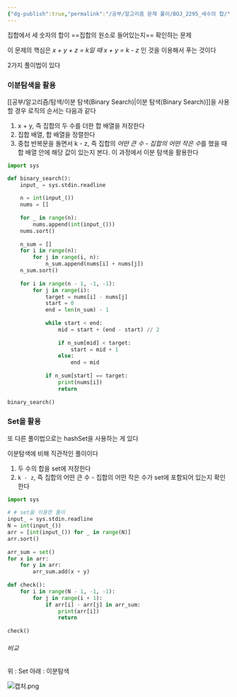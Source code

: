 ```yaml
---
{"dg-publish":true,"permalink":"/공부/알고리즘 문제 풀이/BOJ_2295_세수의 합/","dgPassFrontmatter":true}
---
```



집합에서 세 숫자의 합이 ==집합의 원소로 들어있는지== 확인하는 문제

이 문제의 핵심은
*x + y + z = k일 때 x + y = k - z* 인 것을 이용해서 푸는 것이다

2가지 풀이법이 있다

### 이분탐색을 활용

[[공부/알고리즘/탐색/이분 탐색(Binary Search)\|이분 탐색(Binary Search)]]을 사용할 경우
로직의 순서는 다음과 같다

1) x + y, 즉 집합의 두 수를 더한 합 배열을 저장한다
2) 집합 배열, 합 배열을 정렬한다
3) 중첩 반복문을 돌면서 k - z, 즉 집합의 *어떤 큰 수 - 집합의 어떤 작은 수*를 했을 때
   합 배열 안에 해당 값이 있는지 본다. 이 과정에서 이분 탐색을 활용한다

```python
import sys

def binary_search():  
    input_ = sys.stdin.readline  
  
    n = int(input_())  
    nums = []  
  
    for _ in range(n):  
        nums.append(int(input_()))  
    nums.sort()  
  
    n_sum = []  
    for i in range(n):  
        for j in range(i, n):  
            n_sum.append(nums[i] + nums[j])  
    n_sum.sort()  
  
    for i in range(n - 1, -1, -1):  
        for j in range(i):  
            target = nums[i] - nums[j]  
            start = 0  
            end = len(n_sum) - 1  
  
            while start < end:  
                mid = start + (end - start) // 2  
  
                if n_sum[mid] < target:  
                    start = mid + 1  
                else:  
                    end = mid  
  
            if n_sum[start] == target:  
                print(nums[i])  
                return  
  
binary_search()
```

### Set을 활용

또 다른 풀이법으로는 hashSet을 사용하는 게 있다

이분탐색에 비해 직관적인 풀이이다

1)  두 수의 합을 set에 저장한다
2) `k - z`, 즉 집합의 어떤 큰 수 - 집합의 어떤 작은 수가 set에 포함되어 있는지 확인한다

```python
import sys  
  
# # set을 이용한 풀이  
input_ = sys.stdin.readline  
N = int(input_())  
arr = [int(input_()) for _ in range(N)]  
arr.sort()  
  
arr_sum = set()  
for x in arr:  
    for y in arr:  
        arr_sum.add(x + y)  
  
def check():  
    for i in range(N - 1, -1, -1):  
        for j in range(i + 1):  
            if arr[i] - arr[j] in arr_sum:  
                print(arr[i])
                return  
  
check()  
```

###### 비교

위 : Set
아래 : 이분탐색

![캡처.png](/img/user/%EC%B2%A8%EB%B6%80%ED%8C%8C%EC%9D%BC/%EC%BA%A1%EC%B2%98.png)